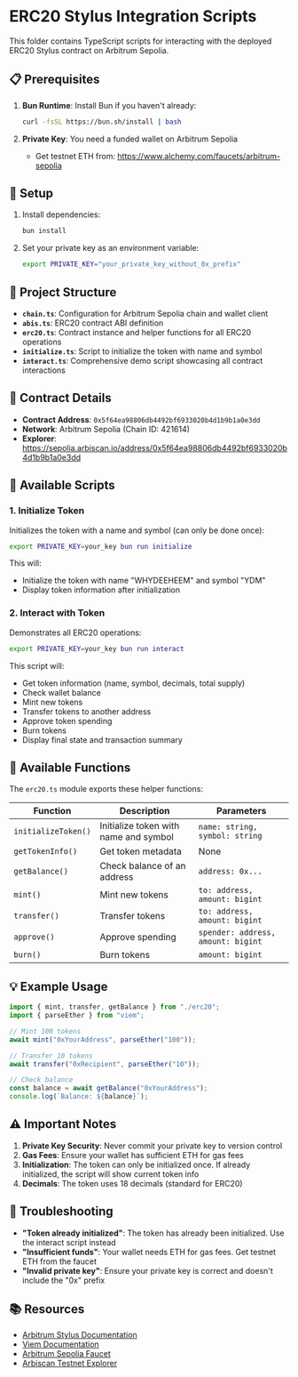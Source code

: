 # ERC20 Stylus Integration Scripts

This folder contains TypeScript scripts for interacting with the deployed ERC20 Stylus contract on Arbitrum Sepolia.

## 📋 Prerequisites

1. **Bun Runtime**: Install Bun if you haven't already:
   ```bash
   curl -fsSL https://bun.sh/install | bash
   ```

2. **Private Key**: You need a funded wallet on Arbitrum Sepolia
   - Get testnet ETH from: https://www.alchemy.com/faucets/arbitrum-sepolia

## 🚀 Setup

1. Install dependencies:
   ```bash
   bun install
   ```

2. Set your private key as an environment variable:
   ```bash
   export PRIVATE_KEY="your_private_key_without_0x_prefix"
   ```

## 📁 Project Structure

- **`chain.ts`**: Configuration for Arbitrum Sepolia chain and wallet client
- **`abis.ts`**: ERC20 contract ABI definition
- **`erc20.ts`**: Contract instance and helper functions for all ERC20 operations
- **`initialize.ts`**: Script to initialize the token with name and symbol
- **`interact.ts`**: Comprehensive demo script showcasing all contract interactions

## 🎯 Contract Details

- **Contract Address**: `0x5f64ea98806db4492bf6933020b4d1b9b1a0e3dd`
- **Network**: Arbitrum Sepolia (Chain ID: 421614)
- **Explorer**: https://sepolia.arbiscan.io/address/0x5f64ea98806db4492bf6933020b4d1b9b1a0e3dd

## 📝 Available Scripts

### 1. Initialize Token
Initializes the token with a name and symbol (can only be done once):

```bash
export PRIVATE_KEY=your_key bun run initialize
```

This will:
- Initialize the token with name "WHYDEEHEEM" and symbol "YDM"
- Display token information after initialization

### 2. Interact with Token
Demonstrates all ERC20 operations:

```bash
export PRIVATE_KEY=your_key bun run interact
```

This script will:
- Get token information (name, symbol, decimals, total supply)
- Check wallet balance
- Mint new tokens
- Transfer tokens to another address
- Approve token spending
- Burn tokens
- Display final state and transaction summary

## 🔧 Available Functions

The `erc20.ts` module exports these helper functions:

| Function | Description | Parameters |
|----------|-------------|------------|
| `initializeToken()` | Initialize token with name and symbol | `name: string, symbol: string` |
| `getTokenInfo()` | Get token metadata | None |
| `getBalance()` | Check balance of an address | `address: 0x...` |
| `mint()` | Mint new tokens | `to: address, amount: bigint` |
| `transfer()` | Transfer tokens | `to: address, amount: bigint` |
| `approve()` | Approve spending | `spender: address, amount: bigint` |
| `burn()` | Burn tokens | `amount: bigint` |

## 💡 Example Usage

```typescript
import { mint, transfer, getBalance } from "./erc20";
import { parseEther } from "viem";

// Mint 100 tokens
await mint("0xYourAddress", parseEther("100"));

// Transfer 10 tokens
await transfer("0xRecipient", parseEther("10"));

// Check balance
const balance = await getBalance("0xYourAddress");
console.log(`Balance: ${balance}`);
```

## ⚠️ Important Notes

1. **Private Key Security**: Never commit your private key to version control
2. **Gas Fees**: Ensure your wallet has sufficient ETH for gas fees
3. **Initialization**: The token can only be initialized once. If already initialized, the script will show current token info
4. **Decimals**: The token uses 18 decimals (standard for ERC20)

## 🐛 Troubleshooting

- **"Token already initialized"**: The token has already been initialized. Use the interact script instead
- **"Insufficient funds"**: Your wallet needs ETH for gas fees. Get testnet ETH from the faucet
- **"Invalid private key"**: Ensure your private key is correct and doesn't include the "0x" prefix

## 📚 Resources

- [Arbitrum Stylus Documentation](https://docs.arbitrum.io/stylus/stylus-gentle-introduction)
- [Viem Documentation](https://viem.sh/)
- [Arbitrum Sepolia Faucet](https://www.alchemy.com/faucets/arbitrum-sepolia)
- [Arbiscan Testnet Explorer](https://sepolia.arbiscan.io/)